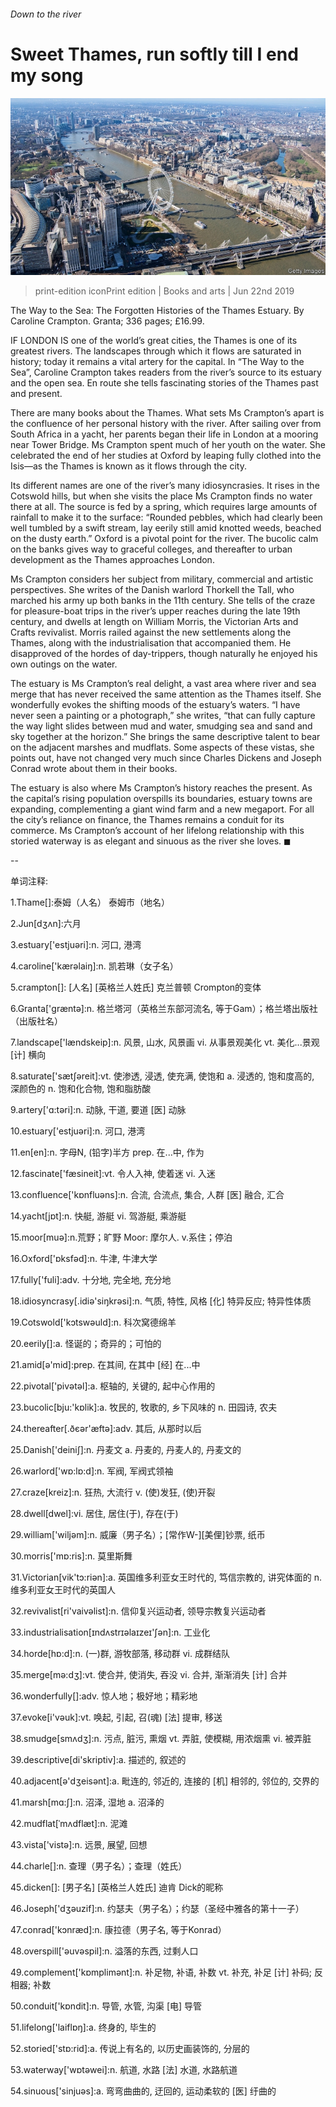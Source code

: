 ###### Down to the river

# Sweet Thames, run softly till I end my song 

![image](images/20190622_BKP005_0.jpg) 

> print-edition iconPrint edition | Books and arts | Jun 22nd 2019 

The Way to the Sea: The Forgotten Histories of the Thames Estuary. By Caroline Crampton. Granta; 336 pages; £16.99. 

IF LONDON IS one of the world’s great cities, the Thames is one of its greatest rivers. The landscapes through which it flows are saturated in history; today it remains a vital artery for the capital. In “The Way to the Sea”, Caroline Crampton takes readers from the river’s source to its estuary and the open sea. En route she tells fascinating stories of the Thames past and present. 

There are many books about the Thames. What sets Ms Crampton’s apart is the confluence of her personal history with the river. After sailing over from South Africa in a yacht, her parents began their life in London at a mooring near Tower Bridge. Ms Crampton spent much of her youth on the water. She celebrated the end of her studies at Oxford by leaping fully clothed into the Isis—as the Thames is known as it flows through the city. 

Its different names are one of the river’s many idiosyncrasies. It rises in the Cotswold hills, but when she visits the place Ms Crampton finds no water there at all. The source is fed by a spring, which requires large amounts of rainfall to make it to the surface: “Rounded pebbles, which had clearly been well tumbled by a swift stream, lay eerily still amid knotted weeds, beached on the dusty earth.” Oxford is a pivotal point for the river. The bucolic calm on the banks gives way to graceful colleges, and thereafter to urban development as the Thames approaches London. 

Ms Crampton considers her subject from military, commercial and artistic perspectives. She writes of the Danish warlord Thorkell the Tall, who marched his army up both banks in the 11th century. She tells of the craze for pleasure-boat trips in the river’s upper reaches during the late 19th century, and dwells at length on William Morris, the Victorian Arts and Crafts revivalist. Morris railed against the new settlements along the Thames, along with the industrialisation that accompanied them. He disapproved of the hordes of day-trippers, though naturally he enjoyed his own outings on the water. 

The estuary is Ms Crampton’s real delight, a vast area where river and sea merge that has never received the same attention as the Thames itself. She wonderfully evokes the shifting moods of the estuary’s waters. “I have never seen a painting or a photograph,” she writes, “that can fully capture the way light slides between mud and water, smudging sea and sand and sky together at the horizon.” She brings the same descriptive talent to bear on the adjacent marshes and mudflats. Some aspects of these vistas, she points out, have not changed very much since Charles Dickens and Joseph Conrad wrote about them in their books. 

The estuary is also where Ms Crampton’s history reaches the present. As the capital’s rising population overspills its boundaries, estuary towns are expanding, complementing a giant wind farm and a new megaport. For all the city’s reliance on finance, the Thames remains a conduit for its commerce. Ms Crampton’s account of her lifelong relationship with this storied waterway is as elegant and sinuous as the river she loves. ◼ 

-- 

 单词注释:

1.Thame[]:泰姆（人名） 泰姆市（地名） 

2.Jun[dʒʌn]:六月 

3.estuary['estjuәri]:n. 河口, 港湾 

4.caroline['kærәlaiŋ]:n. 凯若琳（女子名） 

5.crampton[]: [人名] [英格兰人姓氏] 克兰普顿 Crompton的变体 

6.Granta['ɡræntə]:n. 格兰塔河（英格兰东部河流名, 等于Gam）；格兰塔出版社（出版社名） 

7.landscape['lændskeip]:n. 风景, 山水, 风景画 vi. 从事景观美化 vt. 美化...景观 [计] 横向 

8.saturate['sætʃәreit]:vt. 使渗透, 浸透, 使充满, 使饱和 a. 浸透的, 饱和度高的, 深颜色的 n. 饱和化合物, 饱和脂肪酸 

9.artery['ɑ:tәri]:n. 动脉, 干道, 要道 [医] 动脉 

10.estuary['estjuәri]:n. 河口, 港湾 

11.en[en]:n. 字母N, (铅字)半方 prep. 在...中, 作为 

12.fascinate['fæsineit]:vt. 令人入神, 使着迷 vi. 入迷 

13.confluence['kɒnfluәns]:n. 合流, 合流点, 集合, 人群 [医] 融合, 汇合 

14.yacht[jɒt]:n. 快艇, 游艇 vi. 驾游艇, 乘游艇 

15.moor[muә]:n.荒野；旷野 Moor: 摩尔人. v.系住；停泊 

16.Oxford['ɒksfәd]:n. 牛津, 牛津大学 

17.fully['fuli]:adv. 十分地, 完全地, 充分地 

18.idiosyncrasy[.idiә'siŋkrәsi]:n. 气质, 特性, 风格 [化] 特异反应; 特异性体质 

19.Cotswold['kɔtswәuld]:n. 科次窝德绵羊 

20.eerily[]:a. 怪诞的；奇异的；可怕的 

21.amid[ә'mid]:prep. 在其间, 在其中 [经] 在...中 

22.pivotal['pivәtәl]:a. 枢轴的, 关键的, 起中心作用的 

23.bucolic[bju:'kɒlik]:a. 牧民的, 牧歌的, 乡下风味的 n. 田园诗, 农夫 

24.thereafter[.ðєәr'æftә]:adv. 其后, 从那时以后 

25.Danish['deiniʃ]:n. 丹麦文 a. 丹麦的, 丹麦人的, 丹麦文的 

26.warlord['wɒ:lɒ:d]:n. 军阀, 军阀式领袖 

27.craze[kreiz]:n. 狂热, 大流行 v. (使)发狂, (使)开裂 

28.dwell[dwel]:vi. 居住, 居住(于), 存在(于) 

29.william['wiljәm]:n. 威廉（男子名）；[常作W-][美俚]钞票, 纸币 

30.morris['mɒ:ris]:n. 莫里斯舞 

31.Victorian[vik'tɔ:riәn]:a. 英国维多利亚女王时代的, 笃信宗教的, 讲究体面的 n. 维多利亚女王时代的英国人 

32.revivalist[ri'vaivəlist]:n. 信仰复兴运动者, 领导宗教复兴运动者 

33.industrialisation[ɪndʌstrɪəlaɪzeɪ'ʃən]:n. 工业化 

34.horde[hɒ:d]:n. (一)群, 游牧部落, 移动群 vi. 成群结队 

35.merge[mә:dʒ]:vt. 使合并, 使消失, 吞没 vi. 合并, 渐渐消失 [计] 合并 

36.wonderfully[]:adv. 惊人地；极好地；精彩地 

37.evoke[i'vәuk]:vt. 唤起, 引起, 召(魂) [法] 提审, 移送 

38.smudge[smʌdʒ]:n. 污点, 脏污, 熏烟 vt. 弄脏, 使模糊, 用浓烟熏 vi. 被弄脏 

39.descriptive[di'skriptiv]:a. 描述的, 叙述的 

40.adjacent[ә'dʒeisәnt]:a. 毗连的, 邻近的, 连接的 [机] 相邻的, 邻位的, 交界的 

41.marsh[mɑ:ʃ]:n. 沼泽, 湿地 a. 沼泽的 

42.mudflat[ˈmʌdflæt]:n. 泥滩 

43.vista['vistә]:n. 远景, 展望, 回想 

44.charle[]:n. 查理（男子名）；查理（姓氏） 

45.dicken[]: [男子名] [英格兰人姓氏] 迪肯 Dick的昵称 

46.Joseph['dʒәuzif]:n. 约瑟夫（男子名）；约瑟（圣经中雅各的第十一子） 

47.conrad['kɔnræd]:n. 康拉德（男子名, 等于Konrad） 

48.overspill['әuvәspil]:n. 溢落的东西, 过剩人口 

49.complement['kɒmplimәnt]:n. 补足物, 补语, 补数 vt. 补充, 补足 [计] 补码; 反相器; 补数 

50.conduit['kɒndit]:n. 导管, 水管, 沟渠 [电] 导管 

51.lifelong['laiflɒŋ]:a. 终身的, 毕生的 

52.storied['stɒ:rid]:a. 传说上有名的, 以历史画装饰的, 分层的 

53.waterway['wɒtәwei]:n. 航道, 水路 [法] 水道, 水路航道 

54.sinuous['sinjuәs]:a. 弯弯曲曲的, 迂回的, 运动柔软的 [医] 纡曲的 

